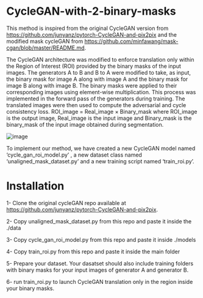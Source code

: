 # CycleGAN-with-2-binary-masks
This method is inspired from the original CycleGAN version from https://github.com/junyanz/pytorch-CycleGAN-and-pix2pix and the modified mask cycleGAN from https://github.com/minfawang/mask-cgan/blob/master/README.md.

The CycleGAN architecture was modified to enforce translation only within the Region of
Interest (ROI) provided by the binary masks of the input images. The generators A to B and B to A were modified to take, as input, the binary mask for image
A along with image A and the binary mask for image B along with image B. The binary masks
were applied to their corresponding images using element-wise multiplication. This process
was implemented in the forward pass of the generators during training. The translated images
were then used to compute the adversarial and cycle consistency loss.
ROI_image = Real_image × Binary_mask 
where ROI_image is the output image, Real_image is the input image and Binary_mask is the
binary_mask of the input image obtained during segmentation.

![image](https://github.com/armelsida/CycleGAN-with-2-binary-masks/assets/115725362/5345302a-34a6-4eff-bf0d-53ebc073bd1b)

To implement our method, we have created a new CycleGAN model named ‘cycle_gan_roi_model.py’ , a new dataset
class named ‘unaligned_mask_dataset.py’ and a new training script named ‘train_roi.py’.

# Installation
1- Clone the original cycleGAN repo available at https://github.com/junyanz/pytorch-CycleGAN-and-pix2pix.

2- Copy unaligned_mask_dataset.py from this repo and paste it inside the ./data 

3- Copy cycle_gan_roi_model.py from this repo and paste it inside ./models

4- Copy train_roi.py from this repo and paste it inside the main folder

5- Prepare your dataset. Your dasatset should also include training folders with binary masks for your input images of generator A and generator B. 

6- run train_roi.py to launch CycleGAN translation only in the region inside your binary masks.


